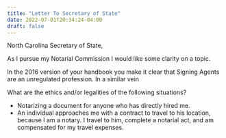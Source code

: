 ```yaml
---
title: "Letter To Secretary of State"
date: 2022-07-01T20:34:24-04:00
draft: false
---
```


North Carolina Secretary of State, 

As I pursue my Notarial Commission I would like some clarity on a topic. 

In the 2016 version of your handbook you make it clear that Signing Agents are an unregulated profession. In a similar vein

What are the ethics and/or legalities of the following situations?

* Notarizing a document for anyone who has directly hired me.
* An individual approaches me with a contract to travel to his location, because I am a notary. I travel to him, complete a notarial act, and am compensated for my travel expenses. 

